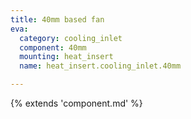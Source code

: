 ```yaml
---
title: 40mm based fan
eva:
  category: cooling_inlet
  component: 40mm
  mounting: heat_insert
  name: heat_insert.cooling_inlet.40mm

---
```


{% extends 'component.md' %}
